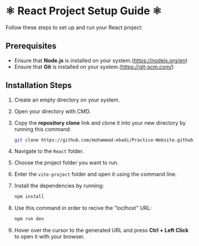 # ⚛ React Project Setup Guide ⚛

Follow these steps to set up and run your React project:

## Prerequisites
- Ensure that **Node.js** is installed on your system.(https://nodejs.org/en)
- Ensure that **Git** is installed on your system.(https://git-scm.com/)

## Installation Steps
1. Create an empty directory on your system.
2. Open your directory with CMD.
3. Copy the **repository clone** link and clone it into your new directory by running this command:

    ```sh
   git clone https://github.com/mohammad-ebadi/Practice-Website.github.io.git

4. Navigate to the `React` folder.
5. Choose the project folder you want to run.
6. Enter the `vite-project` folder and open it using the command line.
7. Install the dependencies by running:

   ```sh
   npm install

8. Use this command in order to recive the "loclhost" URL:

    ```sh
    npm run dev

9. Hover over the cursor to the generated URL and press **Ctrl + Left Click** to open it with your browser.
